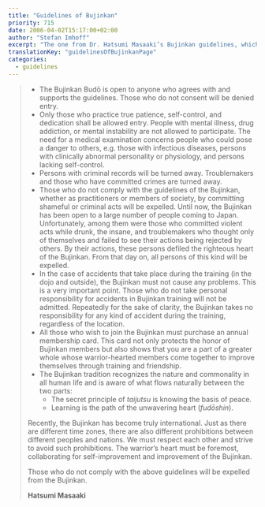 ```yaml
---
title: "Guidelines of Bujinkan"
priority: 715
date: 2006-04-02T15:17:00+02:00
author: "Stefan Imhoff"
excerpt: "The one from Dr. Hatsumi Masaaki’s Bujinkan guidelines, which anyone wishing to train in Bujinkan must accept."
translationKey: "guidelinesOfBujinkanPage"
categories:
  - guidelines
---
```


> - The Bujinkan Budō is open to anyone who agrees with and supports the guidelines. Those who do not consent will be denied entry.
> - Only those who practice true patience, self-control, and dedication shall be allowed entry. People with mental illness, drug addiction, or mental instability are not allowed to participate. The need for a medical examination concerns people who could pose a danger to others, e.g. those with infectious diseases, persons with clinically abnormal personality or physiology, and persons lacking self-control.
> - Persons with criminal records will be turned away. Troublemakers and those who have committed crimes are turned away.
> - Those who do not comply with the guidelines of the Bujinkan, whether as practitioners or members of society, by committing shameful or criminal acts will be expelled. Until now, the Bujinkan has been open to a large number of people coming to Japan. Unfortunately, among them were those who committed violent acts while drunk, the insane, and troublemakers who thought only of themselves and failed to see their actions being rejected by others. By their actions, these persons defiled the righteous heart of the Bujinkan. From that day on, all persons of this kind will be expelled.
> - In the case of accidents that take place during the training (in the dojo and outside), the Bujinkan must not cause any problems. This is a very important point. Those who do not take personal responsibility for accidents in Bujinkan training will not be admitted. Repeatedly for the sake of clarity, the Bujinkan takes no responsibility for any kind of accident during the training, regardless of the location.
> - All those who wish to join the Bujinkan must purchase an annual membership card. This card not only protects the honor of Bujinkan members but also shows that you are a part of a greater whole whose warrior-hearted members come together to improve themselves through training and friendship.
> - The Bujinkan tradition recognizes the nature and commonality in all human life and is aware of what flows naturally between the two parts:
>   - The secret principle of _taijutsu_ is knowing the basis of peace.
>   - Learning is the path of the unwavering heart (_fudōshin_).
>
> Recently, the Bujinkan has become truly international. Just as there are different time zones, there are also different prohibitions between different peoples and nations. We must respect each other and strive to avoid such prohibitions. The warrior’s heart must be foremost, collaborating for self-improvement and improvement of the Bujinkan.
>
> Those who do not comply with the above guidelines will be expelled from the Bujinkan.
>
> **Hatsumi Masaaki**
